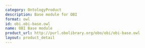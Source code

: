 ```yaml
---
category: OntologyProduct
description: Base module for OBI
format: owl
id: obi.obi-base.owl
name: OBI Base module
product_url: http://purl.obolibrary.org/obo/obi/obi-base.owl
layout: product_detail
---
```

